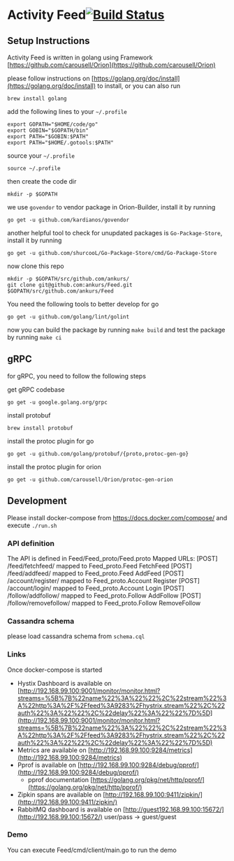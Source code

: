# Activity Feed[![Build Status](https://travis-ci.com/ankurs/Feed.svg?token=kSVweyyqayUyyfutjTqD&branch=master)](https://travis-ci.com/ankurs/Feed)

## Setup Instructions
Activity Feed is written in golang using Framework [https://github.com/carousell/Orion](https://github.com/carousell/Orion)

please follow instructions on [https://golang.org/doc/install](https://golang.org/doc/install) to install, or you can also run
```
brew install golang
```
add the following lines to your `~/.profile`
```
export GOPATH="$HOME/code/go"
export GOBIN="$GOPATH/bin"
export PATH="$GOBIN:$PATH"
export PATH="$HOME/.gotools:$PATH"
```

source your `~/.profile`
```
source ~/.profile
```

then create the code dir
```
mkdir -p $GOPATH
```

we use `govendor` to vendor package in Orion-Builder, install it by running
```
go get -u github.com/kardianos/govendor
```
another helpful tool to check for unupdated packages is `Go-Package-Store`, install it by running
```
go get -u github.com/shurcooL/Go-Package-Store/cmd/Go-Package-Store
```
now clone this repo
```
mkdir -p $GOPATH/src/github.com/ankurs/
git clone git@github.com:ankurs/Feed.git $GOPATH/src/github.com/ankurs/Feed
```

You need the following tools to better develop for go
```
go get -u github.com/golang/lint/golint
```

now you can build the package by running `make build` and test the package by running `make ci`

## gRPC
for gRPC, you need to follow the following steps

get gRPC codebase
```
go get -u google.golang.org/grpc
```

install protobuf
```
brew install protobuf
```

install the protoc plugin for go
```
go get -u github.com/golang/protobuf/{proto,protoc-gen-go}
```

install the protoc plugin for orion
```
go get -u github.com/carousell/Orion/protoc-gen-orion
```

## Development
Please install docker-compose from https://docs.docker.com/compose/ and execute `./run.sh`

### API definition
The API is defined in Feed/Feed\_proto/Feed.proto
Mapped URLs:
         [POST] /feed/fetchfeed/ mapped to Feed_proto.Feed FetchFeed
         [POST] /feed/addfeed/ mapped to Feed_proto.Feed AddFeed
         [POST] /account/register/ mapped to Feed_proto.Account Register
         [POST] /account/login/ mapped to Feed_proto.Account Login
         [POST] /follow/addfollow/ mapped to Feed_proto.Follow AddFollow
         [POST] /follow/removefollow/ mapped to Feed_proto.Follow RemoveFollow

### Cassandra schema
please load cassandra schema from `schema.cql`

### Links
Once docker-compose is started
* Hystix Dashboard is available on [http://192.168.99.100:9001/monitor/monitor.html?streams=%5B%7B%22name%22%3A%22%22%2C%22stream%22%3A%22http%3A%2F%2Ffeed%3A9283%2Fhystrix.stream%22%2C%22auth%22%3A%22%22%2C%22delay%22%3A%22%22%7D%5D](http://192.168.99.100:9001/monitor/monitor.html?streams=%5B%7B%22name%22%3A%22%22%2C%22stream%22%3A%22http%3A%2F%2Ffeed%3A9283%2Fhystrix.stream%22%2C%22auth%22%3A%22%22%2C%22delay%22%3A%22%22%7D%5D)
* Metrics are available on [http://192.168.99.100:9284/metrics](http://192.168.99.100:9284/metrics)
* Pprof is available on [http://192.168.99.100:9284/debug/pprof/](http://192.168.99.100:9284/debug/pprof/)
    * pprof documentation [https://golang.org/pkg/net/http/pprof/](https://golang.org/pkg/net/http/pprof/)
* Zipkin spans are available on [http://192.168.99.100:9411/zipkin/](http://192.168.99.100:9411/zipkin/)
* RabbitMQ dashboard is available on [http://guest192.168.99.100:15672/](http://192.168.99.100:15672/) user/pass -> guest/guest

### Demo
You can execute Feed/cmd/client/main.go to run the demo

